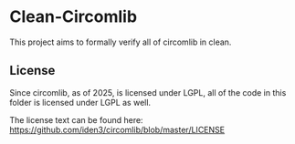 # Clean-Circomlib

This project aims to formally verify all of circomlib in clean.

## License

Since circomlib, as of 2025, is licensed under LGPL, all of the code in this folder is licensed under LGPL as well.

The license text can be found here:
https://github.com/iden3/circomlib/blob/master/LICENSE
